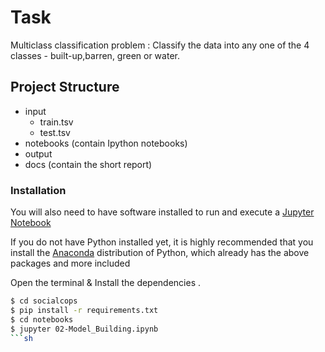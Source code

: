 # Task 
Multiclass classification problem : Classify the data into any one of the 4 classes - built-up,barren, green or water.

## Project Structure

- input
	- train.tsv
	- test.tsv 
- notebooks (contain Ipython notebooks)
- output
- docs (contain the short report)
### Installation

You will also need to have software installed to run and execute a [Jupyter Notebook](http://ipython.org/notebook.html)

If you do not have Python installed yet, it is highly recommended that you install the [Anaconda](http://continuum.io/downloads) distribution of Python, which already has the above packages and more included

Open the terminal & Install the dependencies .

```sh
$ cd socialcops
$ pip install -r requirements.txt
$ cd notebooks
$ jupyter 02-Model_Building.ipynb
```sh

